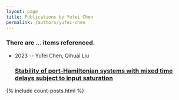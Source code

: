 ```yaml
---
layout: page
title: Publications by Yufei Chen
permalink: /authors/yufei-chen
---
```


<h3 id="number-posts">There are ... items referenced.</h3>
<ul class="post-list">
<li><span class='post-meta'>2023 -- Yufei Chen, Qihuai Liu</span><h3><a class='post-link' href="{{ site.baseurl }}/stability-of-port-hamiltonian-systems-with-mixed-time-delays-subject-to-input-saturation">Stability of port-Hamiltonian systems with mixed time delays subject to input saturation</a></h3></li>

</ul>
{% include count-posts.html %}
